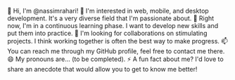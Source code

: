 

👋 Hi, I'm @nassimrahari!
👀 I'm interested in web, mobile, and desktop development. It's a very diverse field that I'm passionate about.
🌱 Right now, I'm in a continuous learning phase. I want to develop new skills and put them into practice.
💞️ I'm looking for collaborations on stimulating projects. I think working together is often the best way to make progress.
📫 You can reach me through my GitHub profile, feel free to contact me there.
😄 My pronouns are... (to be completed).
⚡ A fun fact about me? I'd love to share an anecdote that would allow you to get to know me better!
